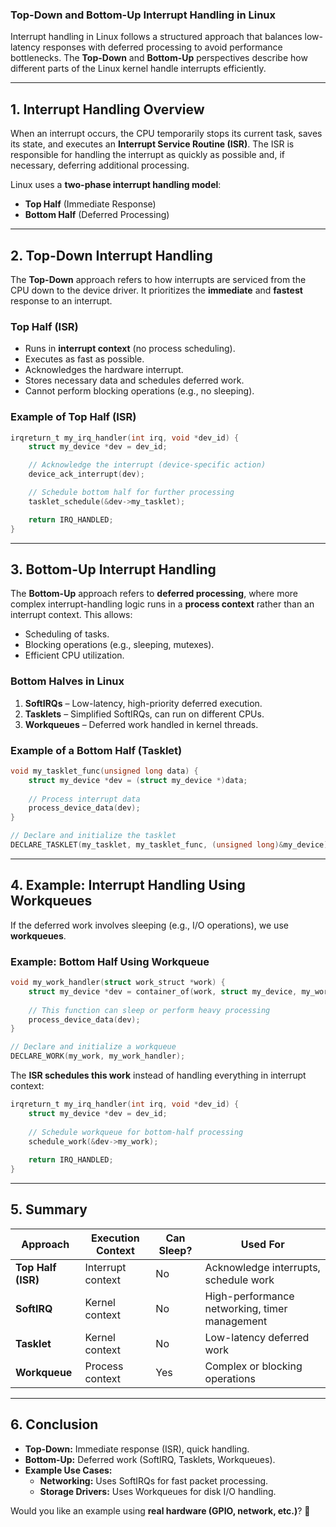 ### **Top-Down and Bottom-Up Interrupt Handling in Linux**

Interrupt handling in Linux follows a structured approach that balances low-latency responses with deferred processing to avoid performance bottlenecks. The **Top-Down** and **Bottom-Up** perspectives describe how different parts of the Linux kernel handle interrupts efficiently.

---

## **1. Interrupt Handling Overview**
When an interrupt occurs, the CPU temporarily stops its current task, saves its state, and executes an **Interrupt Service Routine (ISR)**. The ISR is responsible for handling the interrupt as quickly as possible and, if necessary, deferring additional processing.

Linux uses a **two-phase interrupt handling model**:
- **Top Half** (Immediate Response)
- **Bottom Half** (Deferred Processing)

---

## **2. Top-Down Interrupt Handling**
The **Top-Down** approach refers to how interrupts are serviced from the CPU down to the device driver. It prioritizes the **immediate** and **fastest** response to an interrupt.

### **Top Half (ISR)**
- Runs in **interrupt context** (no process scheduling).
- Executes as fast as possible.
- Acknowledges the hardware interrupt.
- Stores necessary data and schedules deferred work.
- Cannot perform blocking operations (e.g., no sleeping).

### **Example of Top Half (ISR)**
```c
irqreturn_t my_irq_handler(int irq, void *dev_id) {
    struct my_device *dev = dev_id;

    // Acknowledge the interrupt (device-specific action)
    device_ack_interrupt(dev);

    // Schedule bottom half for further processing
    tasklet_schedule(&dev->my_tasklet);

    return IRQ_HANDLED;
}
```

---

## **3. Bottom-Up Interrupt Handling**
The **Bottom-Up** approach refers to **deferred processing**, where more complex interrupt-handling logic runs in a **process context** rather than an interrupt context. This allows:
- Scheduling of tasks.
- Blocking operations (e.g., sleeping, mutexes).
- Efficient CPU utilization.

### **Bottom Halves in Linux**
1. **SoftIRQs** – Low-latency, high-priority deferred execution.
2. **Tasklets** – Simplified SoftIRQs, can run on different CPUs.
3. **Workqueues** – Deferred work handled in kernel threads.

### **Example of a Bottom Half (Tasklet)**
```c
void my_tasklet_func(unsigned long data) {
    struct my_device *dev = (struct my_device *)data;
    
    // Process interrupt data
    process_device_data(dev);
}

// Declare and initialize the tasklet
DECLARE_TASKLET(my_tasklet, my_tasklet_func, (unsigned long)&my_device);
```

---

## **4. Example: Interrupt Handling Using Workqueues**
If the deferred work involves sleeping (e.g., I/O operations), we use **workqueues**.

### **Example: Bottom Half Using Workqueue**
```c
void my_work_handler(struct work_struct *work) {
    struct my_device *dev = container_of(work, struct my_device, my_work);
    
    // This function can sleep or perform heavy processing
    process_device_data(dev);
}

// Declare and initialize a workqueue
DECLARE_WORK(my_work, my_work_handler);
```

The **ISR schedules this work** instead of handling everything in interrupt context:
```c
irqreturn_t my_irq_handler(int irq, void *dev_id) {
    struct my_device *dev = dev_id;
    
    // Schedule workqueue for bottom-half processing
    schedule_work(&dev->my_work);
    
    return IRQ_HANDLED;
}
```

---

## **5. Summary**
| Approach | Execution Context | Can Sleep? | Used For |
|----------|------------------|------------|----------|
| **Top Half (ISR)** | Interrupt context | No | Acknowledge interrupts, schedule work |
| **SoftIRQ** | Kernel context | No | High-performance networking, timer management |
| **Tasklet** | Kernel context | No | Low-latency deferred work |
| **Workqueue** | Process context | Yes | Complex or blocking operations |

---

## **6. Conclusion**
- **Top-Down:** Immediate response (ISR), quick handling.
- **Bottom-Up:** Deferred work (SoftIRQ, Tasklets, Workqueues).
- **Example Use Cases:**
  - **Networking:** Uses SoftIRQs for fast packet processing.
  - **Storage Drivers:** Uses Workqueues for disk I/O handling.

Would you like an example using **real hardware (GPIO, network, etc.)**? 🚀
